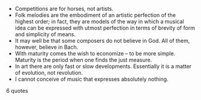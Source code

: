  - Competitions are for horses, not artists.
 - Folk melodies are the embodiment of an artistic perfection of the highest order; in fact, they are models of the way in which a musical idea can be expressed with utmost perfection in terms of brevity of form and simplicity of means.
 - It may well be that some composers do not believe in God. All of them, however, believe in Bach.
 - With maturity comes the wish to economize – to be more simple. Maturity is the period when one finds the just measure.
 - In art there are only fast or slow developments. Essentially it is a matter of evolution, not revolution.
 - I cannot conceive of music that expresses absolutely nothing.

6 quotes